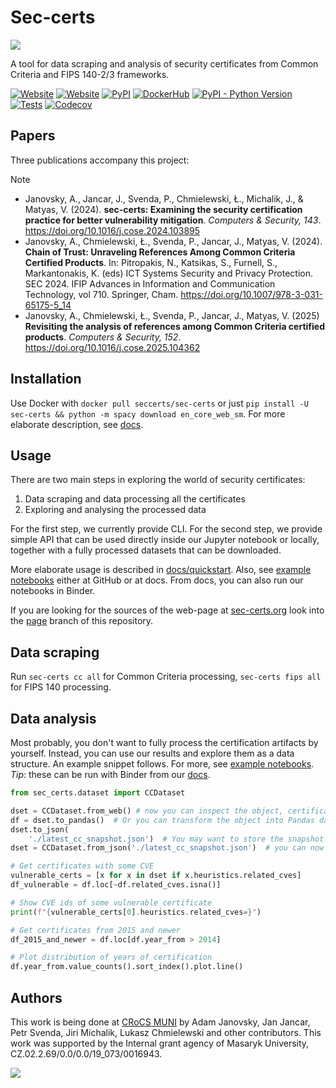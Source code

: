 # Sec-certs

![](docs/_static/logo.png)

A tool for data scraping and analysis of security certificates from Common Criteria and FIPS 140-2/3 frameworks.

[![Website](https://img.shields.io/website?down_color=red&down_message=offline&style=flat-square&up_color=SpringGreen&up_message=online&url=https%3A%2F%2Fsec-certs.org)](https://sec-certs.org)
[![Website](https://img.shields.io/website?label=docs&down_color=red&down_message=offline&style=flat-square&up_color=SpringGreen&up_message=online&url=https%3A%2F%2Fsec-certs.org/docs/index.html)](https://sec-certs.org/docs/index.html)
[![PyPI](https://img.shields.io/pypi/v/sec-certs?style=flat-square)](https://pypi.org/project/sec-certs/)
[![DockerHub](https://img.shields.io/docker/v/seccerts/sec-certs/latest?label=DockerHub&style=flat-square)](https://hub.docker.com/r/seccerts/sec-certs/tags)
[![PyPI - Python Version](https://img.shields.io/pypi/pyversions/sec-certs?label=Python%20versions&style=flat-square)](https://pypi.org/project/sec-certs/)
[![Tests](https://img.shields.io/github/actions/workflow/status/crocs-muni/sec-certs/.github/workflows/tests.yml?branch=main&label=tests&style=flat-square)](https://github.com/crocs-muni/sec-certs/actions/workflows/tests.yml?query=branch%3Amain)
[![Codecov](https://img.shields.io/codecov/c/github/crocs-muni/sec-certs?style=flat-square)](https://app.codecov.io/gh/crocs-muni/sec-certs)

## Papers

Three publications accompany this project:

> [!NOTE]
> - Janovsky, A., Jancar, J., Svenda, P., Chmielewski, Ł., Michalik, J., & Matyas, V. (2024). **sec-certs: Examining the security certification practice for better vulnerability mitigation**. *Computers & Security, 143*. https://doi.org/10.1016/j.cose.2024.103895
> - Janovsky, A., Chmielewski, Ł., Svenda, P., Jancar, J., Matyas, V. (2024). **Chain of Trust: Unraveling References Among Common Criteria Certified Products**. In: Pitropakis, N., Katsikas, S., Furnell, S., Markantonakis, K. (eds) ICT Systems Security and Privacy Protection. SEC 2024. IFIP Advances in Information and Communication Technology, vol 710. Springer, Cham. https://doi.org/10.1007/978-3-031-65175-5_14
> - Janovsky, A., Chmielewski, Ł., Svenda, P., Jancar, J., Matyas, V. (2025) **Revisiting the analysis of references among Common Criteria certified products**. *Computers & Security, 152*. https://doi.org/10.1016/j.cose.2025.104362


## Installation

Use Docker with `docker pull seccerts/sec-certs` or just `pip install -U sec-certs && python -m spacy download en_core_web_sm`. For more elaborate description, see [docs](https://sec-certs.org/docs/installation.html).

## Usage

There are two main steps in exploring the world of security certificates:

1. Data scraping and data processing all the certificates
2. Exploring and analysing the processed data

For the first step, we currently provide CLI. For the second step, we provide simple API that can be used directly inside our Jupyter notebook or locally, together with a fully processed datasets that can be downloaded.

More elaborate usage is described in [docs/quickstart](https://sec-certs.org/docs/quickstart.html). Also, see [example notebooks](https://github.com/crocs-muni/sec-certs/tree/main/notebooks/examples) either at GitHub or at docs. From docs, you can also run our notebooks in Binder.

If you are looking for the sources of the web-page at [sec-certs.org](https://sec-certs.org) look into the [page](https://github.com/crocs-muni/sec-certs/tree/page) branch of this repository.

## Data scraping

Run `sec-certs cc all` for Common Criteria processing, `sec-certs fips all` for FIPS 140 processing.

## Data analysis

Most probably, you don't want to fully process the certification artifacts by yourself. Instead, you can use our results and explore them as a data structure. An example snippet follows. For more, see [example notebooks](https://github.com/crocs-muni/sec-certs/tree/main/notebooks/examples). *Tip*: these can be run with Binder from our [docs](https://sec-certs.org/docs/index.html).

```python
from sec_certs.dataset import CCDataset

dset = CCDataset.from_web() # now you can inspect the object, certificates are held in dset.certs
df = dset.to_pandas()  # Or you can transform the object into Pandas dataframe
dset.to_json(
    './latest_cc_snapshot.json')  # You may want to store the snapshot as json, so that you don't have to download it again
dset = CCDataset.from_json('./latest_cc_snapshot.json')  # you can now load your stored dataset again

# Get certificates with some CVE
vulnerable_certs = [x for x in dset if x.heuristics.related_cves]
df_vulnerable = df.loc[~df.related_cves.isna()]

# Show CVE ids of some vulnerable certificate
print(f"{vulnerable_certs[0].heuristics.related_cves=}")

# Get certificates from 2015 and newer
df_2015_and_newer = df.loc[df.year_from > 2014]

# Plot distribution of years of certification
df.year_from.value_counts().sort_index().plot.line()
```

## Authors

This work is being done at [CRoCS MUNI](https://crocs.fi.muni.cz/) by Adam Janovsky, Jan Jancar, Petr Svenda, Jiri Michalik, Lukasz Chmielewski and other contributors. This work was supported by the Internal grant agency of Masaryk University, CZ.02.2.69/0.0/0.0/19_073/0016943.

![](docs/_static/logolink_OP_VVV_hor_barva_eng.jpg)
